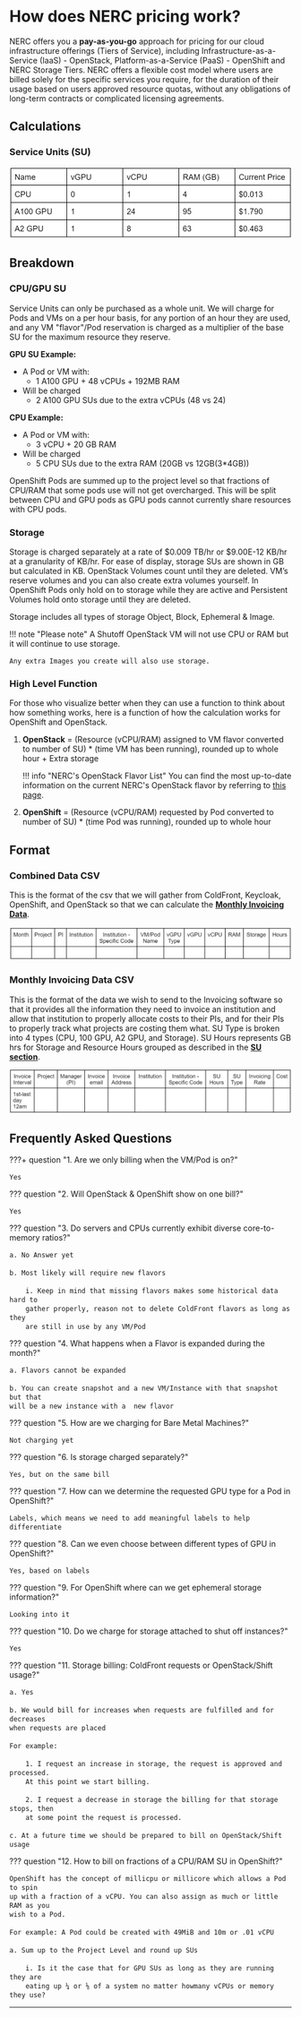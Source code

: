 # How does NERC pricing work?

NERC offers you a **pay-as-you-go** approach for pricing for our cloud infrastructure
offerings (Tiers of Service), including Infrastructure-as-a-Service (IaaS) - OpenStack,
Platform-as-a-Service (PaaS) - OpenShift and NERC Storage Tiers. NERC offers a flexible
cost model where users are billed solely for the specific services you require,
for the duration of their usage based on users approved resource quotas, without
any obligations of long-term contracts or complicated licensing agreements.

## Calculations

### Service Units (SU)

![Service Units (SU)](images/su.png)

## Breakdown

### CPU/GPU SU

Service Units can only be purchased as a whole unit. We will charge for Pods and
VMs on a per hour basis, for any portion of an hour they are used, and any VM
"flavor"/Pod reservation is charged as a multiplier of the base SU for the maximum
resource they reserve.

**GPU SU Example:**

- A Pod or VM with:
    - 1 A100 GPU + 48 vCPUs + 192MB RAM
- Will be charged
    - 2 A100 GPU SUs due to the extra vCPUs (48 vs 24)

**CPU Example:**

- A Pod or VM with:
    - 3 vCPU + 20 GB RAM
- Will be charged
    - 5 CPU SUs due to the extra RAM (20GB vs 12GB(3*4GB))

OpenShift Pods are summed up to the project level so that fractions of CPU/RAM
that some pods use will not get overcharged. This will be split between CPU and
GPU pods as GPU pods cannot currently share resources with CPU pods.

### Storage

Storage is charged separately at a rate of $0.009 TB/hr or $9.00E-12 KB/hr at a
granularity of KB/hr. For ease of display, storage SUs are shown in GB but calculated
in KB. OpenStack Volumes count until they are deleted. VM’s reserve volumes and
you can also create extra volumes yourself. In OpenShift Pods only hold on to storage
while they are active and Persistent Volumes hold onto storage until they are deleted.

Storage includes all types of storage Object, Block, Ephemeral & Image.

!!! note "Please note"
    A Shutoff OpenStack VM will not use CPU or RAM but it will continue to use storage.

    Any extra Images you create will also use storage.

### High Level Function

For those who visualize better when they can use a function to think about how
something works, here is a function of how the calculation works for OpenShift
and OpenStack.

1. **OpenStack** = (Resource (vCPU/RAM) assigned to VM flavor converted to number
of SU) * (time VM has been running), rounded up to whole hour + Extra storage

    !!! info "NERC's OpenStack Flavor List"
        You can find the most up-to-date information on the current NERC's OpenStack
        flavor by referring to [this page](../openstack/create-and-connect-to-the-VM/flavors.md).

2. **OpenShift** = (Resource (vCPU/RAM) requested by Pod converted to  number of
SU) * (time Pod was running), rounded up to whole hour

## Format

### Combined Data CSV

This is the format of the csv that we will gather from ColdFront, Keycloak, OpenShift,
and OpenStack so that we can calculate the [**Monthly Invoicing Data**](#monthly-invoicing-data-csv).

![Combined data CSV](images/pricing-combined-data-csv-format.png)

### Monthly Invoicing Data CSV

This is the format of the data we wish to send to the Invoicing software so that
it provides all the information they need to invoice an institution and allow that
institution to properly allocate costs to their PIs, and for their PIs to properly
track what projects are costing them what. SU Type is broken into 4 types (CPU,
100 GPU, A2 GPU, and Storage). SU Hours represents GB hrs for Storage and Resource
Hours grouped as described in the [**SU section**](#service-units-su).

![Monthly Invoicing Data](images/pricing-monthly-invoicing-data.png)

## Frequently Asked Questions

???+ question "1. Are we only billing when the VM/Pod is on?"

    Yes

??? question "2. Will OpenStack & OpenShift show on one bill?"

    Yes

??? question "3. Do servers and CPUs currently exhibit diverse core-to-memory ratios?"

    a. No Answer yet

    b. Most likely will require new flavors

        i. Keep in mind that missing flavors makes some historical data hard to
        gather properly, reason not to delete ColdFront flavors as long as they
        are still in use by any VM/Pod

??? question "4. What happens when a Flavor is expanded during the month?"

    a. Flavors cannot be expanded

    b. You can create snapshot and a new VM/Instance with that snapshot but that
    will be a new instance with a  new flavor

??? question "5. How are we charging for Bare Metal Machines?"

    Not charging yet

??? question "6. Is storage charged separately?"

    Yes, but on the same bill

??? question "7. How can we determine the requested GPU type for a Pod in OpenShift?"

    Labels, which means we need to add meaningful labels to help differentiate

??? question "8. Can we even choose between different types of GPU in OpenShift?"

    Yes, based on labels

??? question "9. For OpenShift where can we get ephemeral storage information?"

    Looking into it

??? question "10. Do we charge for storage attached to shut off instances?"

    Yes

??? question "11. Storage billing: ColdFront requests or OpenStack/Shift usage?"

    a. Yes

    b. We would bill for increases when requests are fulfilled and for decreases
    when requests are placed

    For example:

        1. I request an increase in storage, the request is approved and processed.
        At this point we start billing.

        2. I request a decrease in storage the billing for that storage stops, then
        at some point the request is processed.

    c. At a future time we should be prepared to bill on OpenStack/Shift usage

??? question "12. How to bill on fractions of a CPU/RAM SU in OpenShift?"

    OpenShift has the concept of millicpu or millicore which allows a Pod to spin
    up with a fraction of a vCPU. You can also assign as much or little RAM as you
    wish to a Pod.

    For example: A Pod could be created with 49MiB and 10m or .01 vCPU

    a. Sum up to the Project Level and round up SUs

        i. Is it the case that for GPU SUs as long as they are running they are
        eating up ¼ or ⅛ of a system no matter howmany vCPUs or memory they use?

---

